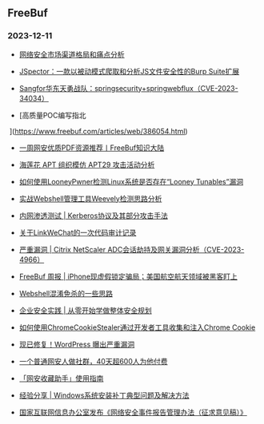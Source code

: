 ## FreeBuf 
### 2023-12-11

+ [网络安全市场渠道格局和痛点分析](https://www.freebuf.com/articles/neopoints/382309.html)

+ [JSpector：一款以被动模式爬取和分析JS文件安全性的Burp Suite扩展](https://www.freebuf.com/sectool/384185.html)

+ [Sangfor华东天勇战队：springsecurity+springwebflux（CVE-2023-34034）](https://www.freebuf.com/articles/web/385129.html)

+ [高质量POC编写指北

 ](https://www.freebuf.com/articles/web/386054.html)

+ [一周网安优质PDF资源推荐丨FreeBuf知识大陆](https://www.freebuf.com/news/386096.html)

+ [海莲花 APT 组织模仿 APT29 攻击活动分析](https://www.freebuf.com/articles/paper/385406.html)

+ [如何使用LooneyPwner检测Linux系统是否存在“Looney Tunables”漏洞](https://www.freebuf.com/sectool/384045.html)

+ [实战Webshell管理工具Weevely检测思路分析](https://www.freebuf.com/articles/network/385268.html)

+ [内网渗透测试 | Kerberos协议及其部分攻击手法](https://www.freebuf.com/articles/network/384457.html)

+ [关于LinkWeChat的一次代码审计记录](https://www.freebuf.com/articles/web/385579.html)

+ [严重漏洞 | Citrix NetScaler ADC会话劫持及网关漏洞分析（CVE-2023-4966）](https://www.freebuf.com/articles/network/384833.html)

+ [FreeBuf 周报 | iPhone现虚假锁定骗局；美国航空航天领域被黑客盯上](https://www.freebuf.com/news/386073.html)

+ [Webshell混淆免杀的一些思路](https://www.freebuf.com/articles/web/385014.html)

+ [企业安全实践 | 从零开始学做整体安全规划](https://www.freebuf.com/articles/es/385547.html)

+ [如何使用ChromeCookieStealer通过开发者工具收集和注入Chrome Cookie](https://www.freebuf.com/sectool/383985.html)

+ [现已修复！WordPress 曝出严重漏洞](https://www.freebuf.com/news/386057.html)

+ [一个普通网安人做社群，40天超600人为他付费](https://www.freebuf.com/articles/386048.html)

+ [「网安收藏助手」使用指南](https://www.freebuf.com/articles/386045.html)

+ [经验分享 | Windows系统安装补丁典型问题及解决方法](https://www.freebuf.com/articles/system/385094.html)

+ [国家互联网信息办公室发布《网络安全事件报告管理办法（征求意见稿）》](https://www.freebuf.com/news/386036.html)

